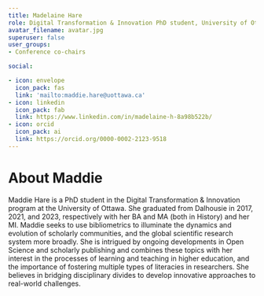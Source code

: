 ```yaml
---
title: Madelaine Hare
role: Digital Transformation & Innovation PhD student, University of Ottawa
avatar_filename: avatar.jpg
superuser: false
user_groups:
- Conference co-chairs

social:

- icon: envelope
  icon_pack: fas
  link: 'mailto:maddie.hare@uottawa.ca'
- icon: linkedin
  icon_pack: fab
  link: https://www.linkedin.com/in/madelaine-h-8a98b522b/
- icon: orcid
  icon_pack: ai
  link: https://orcid.org/0000-0002-2123-9518
---
```


# About Maddie

Maddie Hare is a PhD student in the Digital Transformation & Innovation program at the University of Ottawa. She graduated from Dalhousie in 2017, 2021, and 2023, respectively with her BA and MA (both in History) and her MI. Maddie seeks to use bibliometrics to illuminate the dynamics and evolution of scholarly communities, and the global scientific research system more broadly. She is intrigued by ongoing developments in Open Science and scholarly publishing and combines these topics with her interest in the processes of learning and teaching in higher education, and the importance of fostering multiple types of literacies in researchers. She believes in bridging disciplinary divides to develop innovative approaches to real-world challenges.



